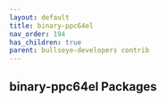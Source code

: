```yaml
---
layout: default
title: binary-ppc64el
nav_order: 194
has_children: true
parent: bullseye-developers contrib
---
```


## binary-ppc64el Packages
